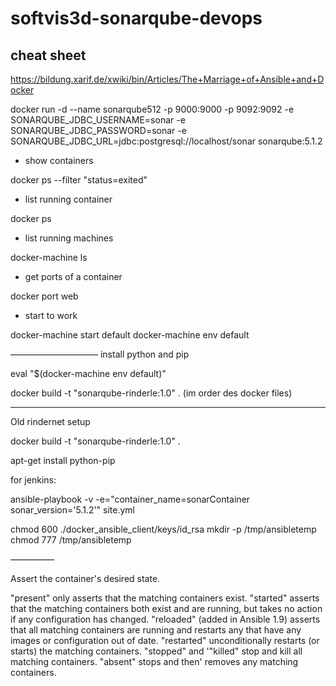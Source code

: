 # softvis3d-sonarqube-devops

## cheat sheet

https://bildung.xarif.de/xwiki/bin/Articles/The+Marriage+of+Ansible+and+Docker

docker run -d --name sonarqube512 -p 9000:9000 -p 9092:9092 -e SONARQUBE_JDBC_USERNAME=sonar -e SONARQUBE_JDBC_PASSWORD=sonar -e SONARQUBE_JDBC_URL=jdbc:postgresql://localhost/sonar sonarqube:5.1.2

- show containers

docker ps --filter "status=exited"

- list running container

docker ps

- list running machines

docker-machine ls

- get ports of a container

docker port web

- start to work

docker-machine start default
docker-machine env default


——————————
install python and pip

eval "$(docker-machine env default)"

docker build -t "sonarqube-rinderle:1.0" . (im order des docker files)

---

Old rindernet setup

docker build -t "sonarqube-rinderle:1.0" .

apt-get install python-pip

for jenkins:

ansible-playbook -v -e="container_name=sonarContainer sonar_version='5.1.2'" site.yml

chmod 600 ./docker_ansible_client/keys/id_rsa
mkdir -p /tmp/ansibletemp
chmod 777 /tmp/ansibletemp

—————

Assert the container's desired state. 

"present" only asserts that the matching containers exist. 
"started" asserts that the matching containers both exist and are running, but takes no action if any configuration has changed. 
"reloaded" (added in Ansible 1.9) asserts that all matching containers are running and restarts any that have any images or configuration out of date. 
"restarted" unconditionally restarts (or starts) the matching containers. 
"stopped" and '"killed" stop and kill all matching containers. 
"absent" stops and then' removes any matching containers.
